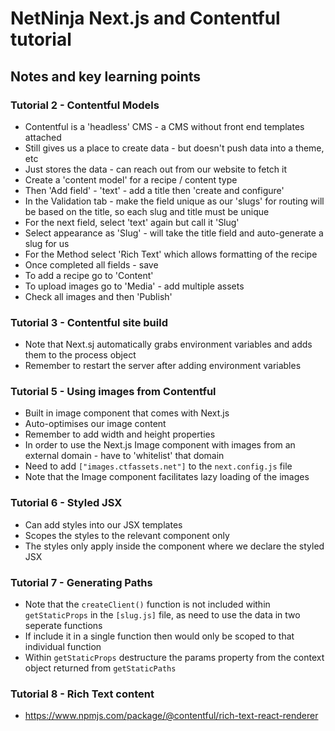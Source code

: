# NetNinja Next.js and Contentful tutorial

## Notes and key learning points

### Tutorial 2 - Contentful Models

- Contentful is a 'headless' CMS - a CMS without front end templates attached
- Still gives us a place to create data - but doesn't push data into a theme, etc
- Just stores the data - can reach out from our website to fetch it
- Create a 'content model' for a recipe / content type
- Then 'Add field' - 'text' - add a title then 'create and configure'
- In the Validation tab - make the field unique as our 'slugs' for routing will be based on the title, so each slug and title must be unique
- For the next field, select 'text' again but call it 'Slug'
- Select appearance as 'Slug' - will take the title field and auto-generate a slug for us
- For the Method select 'Rich Text' which allows formatting of the recipe
- Once completed all fields - save
- To add a recipe go to 'Content'
- To upload images go to 'Media' - add multiple assets
- Check all images and then 'Publish'

### Tutorial 3 - Contentful site build

- Note that Next.sj automatically grabs environment variables and adds them to the process object
- Remember to restart the server after adding environment variables

### Tutorial 5 - Using images from Contentful

- Built in image component that comes with Next.js
- Auto-optimises our image content
- Remember to add width and height properties
- In order to use the Next.js Image component with images from an external domain - have to 'whitelist' that domain
- Need to add `["images.ctfassets.net"]` to the `next.config.js` file
- Note that the Image component facilitates lazy loading of the images

### Tutorial 6 - Styled JSX

- Can add styles into our JSX templates
- Scopes the styles to the relevant component only
- The styles only apply inside the component where we declare the styled JSX

### Tutorial 7 - Generating Paths

- Note that the `createClient()` function is not included within `getStaticProps` in the `[slug.js]` file, as need to use the data in two seperate functions
- If include it in a single function then would only be scoped to that individual function
- Within `getStaticProps` destructure the params property from the context object returned from `getStaticPaths`

### Tutorial 8 - Rich Text content

- https://www.npmjs.com/package/@contentful/rich-text-react-renderer
